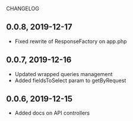 CHANGELOG

0.0.8, 2019-12-17
-----------------
* Fixed rewrite of ResponseFactory on app.php

0.0.7, 2019-12-16
-----------------
* Updated wrapped queries management
* Added fieldsToSelect param to getByRequest

0.0.6, 2019-12-15
-----------------
* Added docs on API controllers